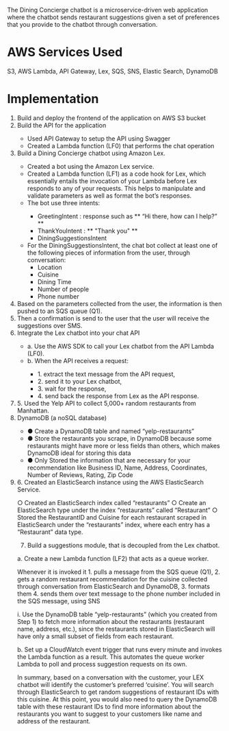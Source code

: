 The Dining Concierge chatbot is a microservice-driven web application where the chatbot sends restaurant suggestions given a set of preferences that you provide to the chatbot through conversation.

# AWS Services Used
S3, AWS Lambda, API Gateway, Lex, SQS, SNS, Elastic Search, DynamoDB

# Implementation
<ol>
  <li> Build and deploy the frontend of the application on AWS S3 bucket</li>

  <li> Build the API for the application</li>
  <ul>
    <li> Used API Gateway to setup the API using Swagger</li>
    <li> Created a Lambda function (LF0) that performs the chat operation</li>
  </ul>
  
  <li> Build a Dining Concierge chatbot using Amazon Lex.</li>
  <ul>
    <li> Created a bot using the Amazon Lex service.</li>
    <li> Created a Lambda function (LF1) as a code hook for Lex, which essentially entails the invocation of your Lambda before Lex responds to any of your requests. This helps to manipulate and validate parameters as well as format the bot’s responses.</li>
    <li> The bot use three intents:</li>
    <ul> 
      <li> GreetingIntent : response such as ** “Hi there, how can I help?” ** </li>
      <li> ThankYouIntent : ** "Thank you" ** </li>
      <li> DiningSuggestionsIntent</li>
    </ul>

  <li> For the DiningSuggestionsIntent, the chat bot collect at least one of the following pieces of information from the user, through conversation:
    <ul>
      <li> Location </li>
      <li> Cuisine </li>
      <li> Dining Time </li>
      <li> Number of people </li>
      <li> Phone number </li>
    </ul>
  </ul>
  
  <li> Based on the parameters collected from the user, the information is then pushed to an SQS queue (Q1). </li>
  
  <li> Then a confirmation is send to the user that the user will receive the suggestions over SMS. </li>

  <li> Integrate the Lex chatbot into your chat API </li>
  
  <ul>
    <li> a. Use the AWS SDK to call your Lex chatbot from the API Lambda (LF0). </li>
    <li> b. When the API receives a request: </li>
    <ul>
      <li> 1. extract the text message from the API request, </li>
      <li> 2. send it to your Lex chatbot, </li>
      <li> 3. wait for the response, </li>
      <li> 4. send back the response from Lex as the API response. </li>
    </ul>
  </ul>  
<li> 5. Used the Yelp API to collect 5,000+ random restaurants from Manhattan. </li>


<li> DynamoDB (a noSQL database) </li>
<ul>
  <li> ● Create a DynamoDB table and named “yelp-restaurants” </li>

  <li> ● Store the restaurants you scrape, in DynamoDB because some restaurants might have more or less fields than others, which makes DynamoDB ideal for storing this data </li>

  <li> ● Only Stored the information that are necessary for your recommendation like Business ID, Name, Address, Coordinates, Number of Reviews, Rating, Zip Code </li>
</ul>
    
<li> 6. Created an ElasticSearch instance using the AWS ElasticSearch Service. </li>

○ Created an ElasticSearch index called “restaurants” 
    ○ Create an ElasticSearch type under the index “restaurants” called “Restaurant” 
    ○ Stored the RestaurantID and Cuisine for each restaurant scraped in ElasticSearch under the “restaurants” index, where each entry has a “Restaurant” data type.

7. Build a suggestions module, that is decoupled from the Lex chatbot.

a. Create a new Lambda function (LF2) that acts as a queue worker.

Whenever it is invoked it 
    1. pulls a message from the SQS queue (Q1), 
    2. gets a random restaurant recommendation for the cuisine collected through conversation from ElasticSearch and DynamoDB, 
    3. formats them 
    4. sends them over text message to the phone number included in the SQS message, using SNS

i. Use the DynamoDB table “yelp-restaurants” (which you created from Step 1) to fetch more information about the restaurants (restaurant name, address, etc.), since the restaurants stored in ElasticSearch will have only a small subset of fields from each restaurant.


b. Set up a CloudWatch event trigger that runs every minute and invokes the Lambda function as a result. This automates the queue worker Lambda to poll and process suggestion requests on its own.

In summary, based on a conversation with the customer, your LEX chatbot will identify the customer’s preferred ‘cuisine’. You will search through ElasticSearch to get random suggestions of restaurant IDs with this cuisine. At this point, you would also need to query the DynamoDB table with these restaurant IDs to find more information about the restaurants you want to suggest to your customers like name and address of the restaurant.
